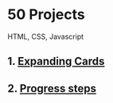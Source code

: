 # 50 Projects

HTML, CSS, Javascript

## 1. [Expanding Cards](./1_expanding-cards/)

## 2. [Progress steps](./2_progress-steps/)
